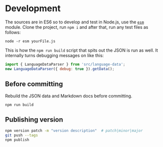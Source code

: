 # Development

The sources are in ES6 so to develop and test in Node.js, use the [`esm`](https://www.npmjs.com/package/esm) module. Clone the project, run `npm i` and after that, run any test files as follows:

`node -r esm yourFile.js`

This is how the `npm run build` script that spits out the JSON is run as well.
It internally turns debugging messages on like this:

```javascript
import { LanguageDataParser } from 'src/language-data';
new LanguageDataParser({ debug: true }).getData();
```

## Before committing

Rebuild the JSON data and Markdown docs before committing.

```
npm run build
```

## Publishing version

```bash
npm version patch -m "version description"  # patch|minor|major
git push --tags
npm publish
```